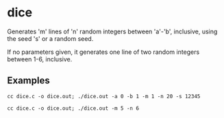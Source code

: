 # dice
Generates 'm' lines of 'n' random integers between 'a'-'b', inclusive, using the seed 's' or a random seed.

If no parameters given, it generates one line of two random integers between 1-6, inclusive.

## Examples

```
cc dice.c -o dice.out; ./dice.out -a 0 -b 1 -m 1 -n 20 -s 12345
```

```
cc dice.c -o dice.out; ./dice.out -m 5 -n 6
```
